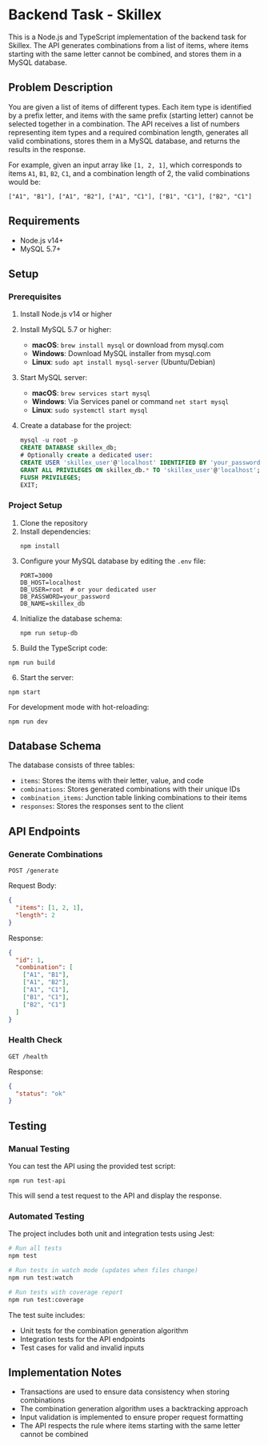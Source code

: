 # Backend Task - Skillex

This is a Node.js and TypeScript implementation of the backend task for Skillex. The API generates combinations from a list of items, where items starting with the same letter cannot be combined, and stores them in a MySQL database.

## Problem Description

You are given a list of items of different types. Each item type is identified by a prefix letter, and items with the same prefix (starting letter) cannot be selected together in a combination. The API receives a list of numbers representing item types and a required combination length, generates all valid combinations, stores them in a MySQL database, and returns the results in the response.

For example, given an input array like `[1, 2, 1]`, which corresponds to items `A1`, `B1`, `B2`, `C1`, and a combination length of 2, the valid combinations would be:
```
["A1", "B1"], ["A1", "B2"], ["A1", "C1"], ["B1", "C1"], ["B2", "C1"]
```

## Requirements

- Node.js v14+
- MySQL 5.7+

## Setup

### Prerequisites
1. Install Node.js v14 or higher
2. Install MySQL 5.7 or higher:
   - **macOS**: `brew install mysql` or download from mysql.com
   - **Windows**: Download MySQL installer from mysql.com
   - **Linux**: `sudo apt install mysql-server` (Ubuntu/Debian)
   
3. Start MySQL server:
   - **macOS**: `brew services start mysql`
   - **Windows**: Via Services panel or command `net start mysql`
   - **Linux**: `sudo systemctl start mysql`
   
4. Create a database for the project:
   ```sql
   mysql -u root -p
   CREATE DATABASE skillex_db;
   # Optionally create a dedicated user:
   CREATE USER 'skillex_user'@'localhost' IDENTIFIED BY 'your_password';
   GRANT ALL PRIVILEGES ON skillex_db.* TO 'skillex_user'@'localhost';
   FLUSH PRIVILEGES;
   EXIT;
   ```

### Project Setup
1. Clone the repository
2. Install dependencies:
   ```
   npm install
   ```
3. Configure your MySQL database by editing the `.env` file:
   ```
   PORT=3000
   DB_HOST=localhost
   DB_USER=root  # or your dedicated user
   DB_PASSWORD=your_password
   DB_NAME=skillex_db
   ```
4. Initialize the database schema:
   ```
   npm run setup-db
   ```
5. Build the TypeScript code:
```
npm run build
```
6. Start the server:
```
npm start
```

For development mode with hot-reloading:
```
npm run dev
```

## Database Schema

The database consists of three tables:
- `items`: Stores the items with their letter, value, and code
- `combinations`: Stores generated combinations with their unique IDs
- `combination_items`: Junction table linking combinations to their items
- `responses`: Stores the responses sent to the client

## API Endpoints

### Generate Combinations

```
POST /generate
```

Request Body:
```json
{
  "items": [1, 2, 1],
  "length": 2
}
```

Response:
```json
{
  "id": 1,
  "combination": [
    ["A1", "B1"],
    ["A1", "B2"],
    ["A1", "C1"],
    ["B1", "C1"],
    ["B2", "C1"]
  ]
}
```

### Health Check

```
GET /health
```

Response:
```json
{
  "status": "ok"
}
```

## Testing

### Manual Testing

You can test the API using the provided test script:
```
npm run test-api
```

This will send a test request to the API and display the response.

### Automated Testing

The project includes both unit and integration tests using Jest:

```bash
# Run all tests
npm test

# Run tests in watch mode (updates when files change)
npm run test:watch

# Run tests with coverage report
npm run test:coverage
```

The test suite includes:
- Unit tests for the combination generation algorithm
- Integration tests for the API endpoints
- Test cases for valid and invalid inputs

## Implementation Notes

- Transactions are used to ensure data consistency when storing combinations
- The combination generation algorithm uses a backtracking approach
- Input validation is implemented to ensure proper request formatting
- The API respects the rule where items starting with the same letter cannot be combined 